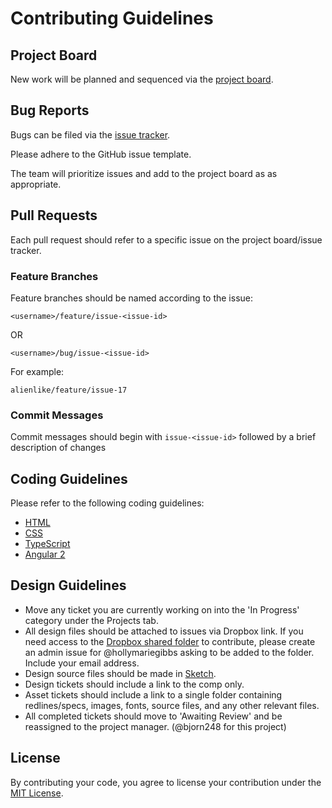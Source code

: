 # Contributing Guidelines

## Project Board

New work will be planned and sequenced via the [project board](https://github.com/c4gnv/business-web/projects/1).

## Bug Reports

Bugs can be filed via the [issue tracker](https://github.com/c4gnv/business-web/issues).

Please adhere to the GitHub issue template.

The team will prioritize issues and add to the project board as as appropriate.

## Pull Requests

Each pull request should refer to a specific issue on the project board/issue tracker.

### Feature Branches

Feature branches should be named according to the issue:

`<username>/feature/issue-<issue-id>`

OR

`<username>/bug/issue-<issue-id>`

For example:

`alienlike/feature/issue-17`

### Commit Messages

Commit messages should begin with `issue-<issue-id>` followed by a brief description of changes

## Coding Guidelines

Please refer to the following coding guidelines:

- [HTML](http://codeguide.co/#html)
- [CSS](http://codeguide.co/#css)
- [TypeScript](https://github.com/Microsoft/TypeScript/wiki/Coding-guidelines)
- [Angular 2](https://angular.io/docs/ts/latest/guide/style-guide.html)

## Design Guidelines

- Move any ticket you are currently working on into the 'In Progress' category under the Projects tab.
- All design files should be attached to issues via Dropbox link. If you need access to the <a href="https://www.dropbox.com/sh/zisrb2jlew4jyru/AACReOBxUmW6FY2ogxVFaAmVa?dl=0">Dropbox shared folder</a> to contribute, please create an admin issue for @hollymariegibbs asking to be added to the folder. Include your email address.
- Design source files should be made in <a href="https://www.sketchapp.com/">Sketch</a>.
- Design tickets should include a link to the comp only. 
- Asset tickets should include a link to a single folder containing redlines/specs, images, fonts, source files, and any other relevant files.
- All completed tickets should move to 'Awaiting Review' and be reassigned to the project manager. (@bjorn248 for this project)

## License

By contributing your code, you agree to license your contribution under the
[MIT License](https://github.com/c4gnv/business-web/blob/develop/LICENSE).
